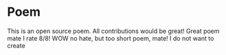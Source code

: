 # Poem
This is an open source poem. All contributions would be great!
Great poem mate I rate 8/8!
WOW no hate, but too short poem, mate!
I do not want to create
